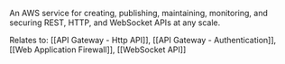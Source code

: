 An AWS service for creating, publishing, maintaining, monitoring, and securing REST, HTTP, and WebSocket APIs at any scale.


Relates to: [[API Gateway - Http API]], [[API Gateway - Authentication]], [[Web Application Firewall]], [[WebSocket API]] 
